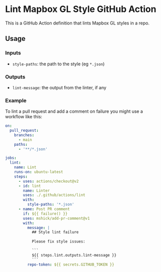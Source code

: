# Lint Mapbox GL Style GitHub Action

This is a GitHub Action definition that lints Mapbox GL styles in a repo.

## Usage

### Inputs

 * `style-paths`: the path to the style (eg `*.json`)

### Outputs

 * `lint-message`: the output from the linter, if any

### Example

To lint a pull request and add a comment on failure you might use a workflow like this:

```yml
on: 
  pull_request:
    branches:
      - main
    paths:
      - '**/*.json'

jobs:
  lint:
    name: Lint
    runs-on: ubuntu-latest
    steps:
      - uses: actions/checkout@v2
      - id: lint
        name: Linter
        uses: ./.github/actions/lint
        with:
          style-paths: '*.json'
      - name: Post PR comment
        if: ${{ failure() }}
        uses: mshick/add-pr-comment@v1
        with:
          message: |
            ## Style lint failure
            
            Please fix style issues:

            ```
            ${{ steps.lint.outputs.lint-message }}
            ```
          repo-token: ${{ secrets.GITHUB_TOKEN }}
```

